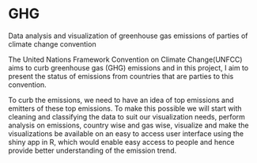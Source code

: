 # GHG
Data analysis and visualization of greenhouse gas emissions of parties of climate change convention

The United Nations Framework Convention on Climate Change(UNFCC) aims to curb greenhouse gas (GHG) emissions and in this project, I aim to present the status of emissions from countries that are parties to this convention.

To curb the emissions, we need to have an idea of top emissions and emitters of these top emissions. To make this possible we will start with cleaning and classifying the data to suit our visualization needs, perform analysis on emissions, country wise and gas wise, visualize and make the visualizations be available on an easy to access user interface using the shiny app in R, which would enable easy access to people and hence provide better understanding of the emission trend.
